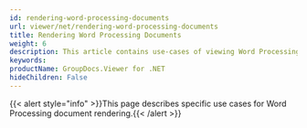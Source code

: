 ```yaml
---
id: rendering-word-processing-documents
url: viewer/net/rendering-word-processing-documents
title: Rendering Word Processing Documents
weight: 6
description: This article contains use-cases of viewing Word Processing Documents with GroupDocs.Viewer within your .NET applications.
keywords: 
productName: GroupDocs.Viewer for .NET
hideChildren: False
---
```

{{< alert style="info" >}}This page describes specific use cases for Word Processing document rendering.{{< /alert >}}
